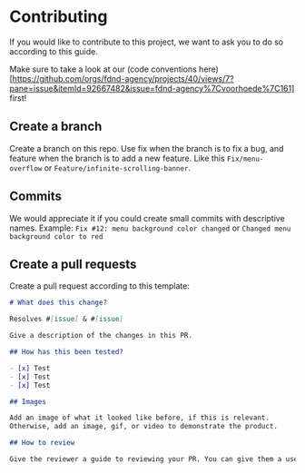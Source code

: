 # Contributing

If you would like to contribute to this project, we want to ask you to do so according to this guide.

Make sure to take a look at our (code conventions here)[https://github.com/orgs/fdnd-agency/projects/40/views/7?pane=issue&itemId=92667482&issue=fdnd-agency%7Cvoorhoede%7C161] first!

## Create a branch

Create a branch on this repo. Use fix when the branch is to fix a bug, and feature when the branch is to add a new feature. Like this
`Fix/menu-overflow` or `Feature/infinite-scrolling-banner`.

## Commits

We would appreciate it if you could create small commits with descriptive names. Example:
`Fix #12: menu background color changed` or `Changed menu background color to red`

## Create a pull requests

Create a pull request according to this template:

```md
# What does this change?

Resolves #[issue] & #[issue]

Give a description of the changes in this PR.

## How has this been tested?

- [x] Test
- [x] Test
- [x] Test

## Images

Add an image of what it looked like before, if this is relevant.
Otherwise, add an image, gif, or video to demonstrate the product.

## How to review

Give the reviewer a guide to reviewing your PR. You can give them a user test to do, or a guide on how to get to the component. You can also refer back to the code conventions here.

```

